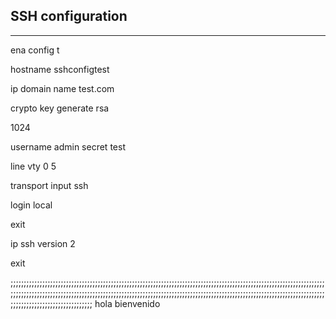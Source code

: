 ## SSH configuration
***
ena 
config t

hostname sshconfigtest

ip domain name test.com

crypto key generate rsa

1024

username admin secret test

line vty 0 5

transport input ssh

login local

exit

ip ssh version 2

exit

;;;;;;;;;;;;;;;;;;;;;;;;;;;;;;;;;;;;;;;;;;;;;;;;;;;;;;;;;;;;;;;;;;;;;;;;;;;;;;;;;;;;;;;;;;;;;;;;;;;;;;;;;;;;;;;;;;;;;;;;;;;;;;;;;;;;;;;;;;;;;;;;;;;;;;;;;;;;;;;;;;;;;;;;;;;;;;;;;;;;;;;;;;;;;;;;;;;;;;;;;;;;;;;;;;;;;;;;;;;;;;;;;;;;;;;;;;;;;;;;;;;;;;;;;;;;;;;;;;;;;;;;;;;;;
hola bienvenido
